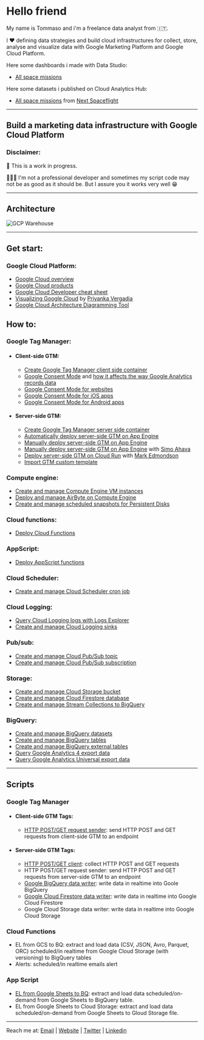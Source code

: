 # Hello friend

My name is Tommaso and i'm a freelance data analyst from 🇮🇹.

I ❤️ defining data strategies and build cloud infrastructures for collect, store, analyse and visualize data with Google Marketing Platform and Google Cloud Platform.

Here some dashboards i made with Data Studio:
- [All space missions](https://datastudio.google.com/u/0/reporting/c013eca9-9d6f-4fbe-89cd-2e7357a48724/)

Here some datasets i published on Cloud Analytics Hub:
- [All space missions](https://console.cloud.google.com/bigquery(analyticshub:projects/927812107311/locations/eu/dataExchanges/all_space_missions_1801cd49715/listings/all_space_missions_1801cd9607d)) from [Next Spaceflight](https://nextspaceflight.com/)

---

## Build a marketing data infrastructure with Google Cloud Platform

### Disclaimer:
🚧 This is a work in progress.

👨🏻‍💻 I'm not a professional developer and sometimes my script code may not be as good as it should be. But I assure you it works very well 😁

---

## Architecture

![GCP Warehouse](https://user-images.githubusercontent.com/29273232/162455675-182f614c-20f1-4388-99d5-26a87f92a7c8.png)

---

## Get start:
### Google Cloud Platform:
  - [Google Cloud overview](https://cloud.google.com/docs/overview)
  - [Google Cloud products](https://cloud.google.com/products)
  - [Google Cloud Developer cheat sheet](https://googlecloudcheatsheet.withgoogle.com/)
  - [Visualizing Google Cloud](https://twitter.com/pvergadia/status/1507039794592899078) by [Priyanka Vergadia](https://twitter.com/pvergadia)
  - [Google Cloud Architecture Diagramming Tool](https://googlecloudcheatsheet.withgoogle.com/architecture)

## How to:
### Google Tag Manager:
  - #### Client-side GTM:
    - [Create Google Tag Manager client side container](https://developers.google.com/tag-platform/tag-manager/web) 
    - [Google Consent Mode](https://support.google.com/analytics/answer/9976101) and [how it affects the way Google Analytics records data](https://adswerve.com/blog/how-consent-mode-affects-the-way-google-analytics-records-data/)
    - [Google Consent Mode for websites](https://developers.google.com/tag-platform/devguides/consent#tag-manager)
    - [Google Consent Mode for iOS apps](https://developers.google.com/tag-platform/devguides/app-consent?platform=ios)
    - [Google Consent Mode for Android apps](https://developers.google.com/tag-platform/devguides/app-consent?platform=android)

  - #### Server-side GTM:
    - [Create Google Tag Manager server side container](https://developers.google.com/tag-platform/tag-manager/server-side#create_a_tag_manager_server_container)
    - [Automatically deploy server-side GTM on App Engine](https://developers.google.com/tag-platform/tag-manager/server-side/script-user-guide)
    - [Manually deploy server-side GTM on App Engine](https://developers.google.com/tag-platform/tag-manager/server-side/script-user-guide)
    - [Manually deploy server-side GTM on App Engine](https://www.simoahava.com/analytics/provision-server-side-tagging-application-manually/) with [Simo Ahava](https://twitter.com/simoahava)
    - [Deploy server-side GTM on Cloud Run](https://code.markedmondson.me/gtm-serverside-cloudrun/) with [Mark Edmondson](https://twitter.com/holomarked)
    - [Import GTM custom template](https://developers.google.com/tag-platform/tag-manager/templates#export_and_import)

### Compute engine:
  - [Create and manage Compute Engine VM instances](https://cloud.google.com/compute/docs/instances/create-start-instance)
  - [Deploy and manage AirByte on Compute Engine](https://docs.airbyte.com/deploying-airbyte/on-gcp-compute-engine)
  - [Create and manage scheduled snapshots for Persistent Disks](https://cloud.google.com/compute/docs/disks/scheduled-snapshots)

### Cloud functions:
  - [Deploy Cloud Functions](https://cloud.google.com/functions/docs/deploying)

### AppScript:
  - [Deploy AppScript functions](https://www.benlcollins.com/apps-script/google-apps-script-beginner-guide/)
 
### Cloud Scheduler:
  - [Create and manage Cloud Scheduler cron job](https://cloud.google.com/scheduler/docs/creating)

### Cloud Logging:
  - [Query Cloud Logging logs with Logs Explorer](https://cloud.google.com/logging/docs/view/logs-explorer-interface) 
  - [Create and manage Cloud Logging sinks](https://cloud.google.com/logging/docs/export/configure_export_v2)

### Pub/sub:
  - [Create and manage Cloud Pub/Sub topic](https://cloud.google.com/pubsub/docs/admin)
  - [Create and manage Cloud Pub/Sub subscription](https://cloud.google.com/pubsub/docs/create-subscription)

### Storage:
  - [Create and manage Cloud Storage bucket](https://cloud.google.com/storage/docs/creating-buckets)
  - [Create and manage Cloud Firestore database](https://cloud.google.com/firestore/docs/data-model?hl=it)
  - [Create and manage Stream Collections to BigQuery](https://firebase.google.com/products/extensions/firebase-firestore-bigquery-export)

### BigQuery:
  - [Create and manage BigQuery datasets](https://cloud.google.com/bigquery/docs/datasets)
  - [Create and manage BigQuery tables](https://cloud.google.com/bigquery/docs/tables)
  - [Create and manage BigQuery external tables](https://cloud.google.com/bigquery/external-data-sources)
  - [Query Google Analytics 4 export data](https://www.ga4bigquery.com/tag/ga4-dimensions-metrics/)
  - [Query Google Analytics Universal export data](https://www.ga4bigquery.com/tag/ua-dimensions-metrics/)

---

## Scripts

### Google Tag Manager

- #### Client-side GTM Tags:
  - [HTTP POST/GET request sender](https://github.com/tommasomoretti/cs-http-tag): send HTTP POST and GET requests from client-side GTM to an endpoint

- #### Server-side GTM Tags:
  -  [HTTP POST/GET client](https://github.com/tommasomoretti/ss-http-client-tag): collect HTTP POST and GET requests
  -  HTTP POST/GET request sender: send HTTP POST and GET requests from server-side GTM to an endpoint
  -  [Google BigQuery data writer](https://github.com/tommasomoretti/ss-bq-tag): write data in realtime into Goole BigQuery
  -  [Google Cloud Firestore data writer](https://github.com/tommasomoretti/ss-fs-tag): write data in realtime into Google Cloud Firestore
  -  Google Cloud Storage data writer: write data in realtime into Google Cloud Storage

### Cloud Functions
  - EL from GCS to BQ: extract and load data (CSV, JSON, Avro, Parquet, ORC) scheduled/in realtime from Google Cloud Storage (with versioning) to BigQuery tables
  - Alerts: scheduled/in realtime emails alert

### App Script
  - [EL from Google Sheets to BQ](https://techandeco.medium.com/apps-script-tutorial-upload-to-a-database-sheets-bigquery-2fee3724f3ca): extract and load data scheduled/on-demand from Google Sheets to BigQuery table.
  - EL from Google Sheets to Cloud Storage: extract and load data scheduled/on-demand from Google Sheets to Gloud Storage file.

---

Reach me at: [Email](mailto:hello@tommasomoretti.com) | [Website](https://tommasomoretti.com/) | [Twitter](https://twitter.com/tommoretti88) | [Linkedin](https://www.linkedin.com/in/tommasomoretti/)
